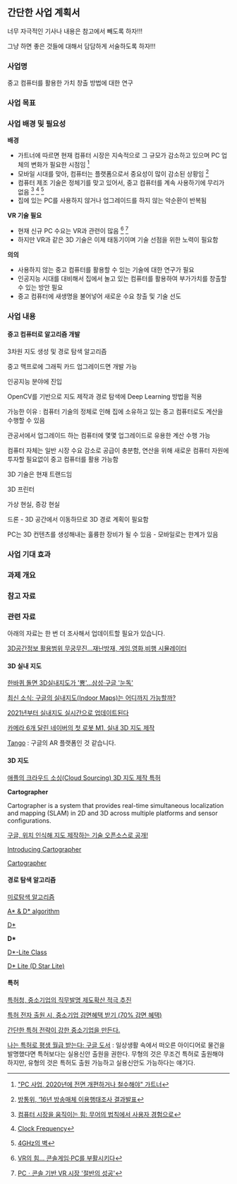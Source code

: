 ## 간단한 사업 계획서

너무 자극적인 기사나 내용은 참고에서 빼도록 하자!!!

그냥 하면 좋은 것들에 대해서 담담하게 서술하도록 하자!!!

### 사업명

중고 컴퓨터를 활용한 가치 창출 방법에 대한 연구

### 사업 목표

### 사업 배경 및 필요성

**배경**

* 가트너에 따르면 현재 컴퓨터 시장은 지속적으로 그 규모가 감소하고 있으며 PC 업체의 변화가 필요한 시점임 [^ciokorea-31309]
* 모바일 시대를 맞아, 컴퓨터는 플랫폼으로서 중요성이 많이 감소된 상황임 [^policy]
* 컴퓨터 제조 기술은 정체기를 맞고 있어서, 중고 컴퓨터를 계속 사용하기에 무리가 없음 [^macnews-4462] [^cpudb] [^namu-4GHz]
* 집에 있는 PC를 사용하지 않거나 업그레이드를 하지 않는 악순환이 반복됨

**VR 기술 필요**

* 현재 신규 PC 수요는 VR과 관련이 많음 [^chosun-2016112800041] [^thegames]
* 하지만 VR과 같은 3D 기술은 이제 태동기이며 기술 선점을 위한 노력이 필요함

**의의**

* 사용하지 않는 중고 컴퓨터를 활용할 수 있는 기술에 대한 연구가 필요
* 인공지능 시대를 대비해서 집에서 놀고 있는 컴퓨터를 활용하여 부가가치를 창출할 수 있는 방안 필요
* 중고 컴퓨터에 새생명을 불어넣어 새로운 수요 창출 및 기술 선도 

### 사업 내용

#### 중고 컴퓨터로 알고리즘 개발

3차원 지도 생성 및 경로 탐색 알고리즘

중고 맥프로에 그래픽 카드 업그레이드면 개발 가능

인공지능 분야에 진입

OpenCV를 기반으로 지도 제작과 경로 탐색에 Deep Learning 방법을 적용

가능한 이유 : 컴퓨터 기술의 정체로 인해 집에 소유하고 있는 중고 컴퓨터로도 계산을 수행할 수 있음

관공서에서 업그레이드 하는 컴퓨터에 몇몇 업그레이드로 유용한 계산 수행 가능

컴퓨터 자체는 일반 시장 수요 감소로 공급이 충분함, 연산을 위해 새로운 컴퓨터 자원에 투자할 필요없이 중고 컴퓨터를 활용 가능함

3D 기술은 현재 트랜드임

3D 프린터

가상 현실, 증강 현실

드론 - 3D 공간에서 이동하므로 3D 경로 계획이 필요함

PC는 3D 컨텐츠를 생성해내는 훌륭한 장비가 될 수 있음 - 모바일로는 한계가 있음

### 사업 기대 효과

### 과제 개요



### 참고 자료

[^ciokorea-31309]: ["PC 사업, 2020년에 전면 개편하거나 철수해야" 가트너](http://www.ciokorea.com/news/31309)

[^policy]: [방통위, ‘16년 방송매체 이용행태조사 결과발표](http://www.korea.kr/policy/pressReleaseView.do?newsId=156174772)

[^macnews-4462]: [컴퓨터 시장을 움직이는 힘: 무어의 법칙에서 사용자 경험으로](http://macnews.tistory.com/4462)

[^cpudb]: [Clock Frequency](http://cpudb.stanford.edu/visualize/clock_frequency)

[^namu-4GHz]: [4GHz의 벽](https://namu.wiki/w/4GHz의%20벽)

[^chosun-2016112800041]: [VR의 힘… 콘솔게임·PC를 부활시키다](http://biz.chosun.com/site/data/html_dir/2016/11/28/2016112800041.html)

[^thegames]: [PCㆍ콘솔 기반 VR 시장 '절반의 성공'](http://www.thegames.co.kr/news/articleView.html?idxno=194419)

### 관련 자료

아래의 자료는 한 번 더 조사해서 업데이트할 필요가 있습니다.

[3D공간정보 활용범위 무궁무진...재난방재, 게임,영화,비행 시뮬레이터](http://www.g-enews.com/ko-kr/view.php?ud=201612221855208315344_1)

#### 3D 실내 지도

[한바퀴 돌면 3D실내지도가 '뿅'…삼성·구글 '눈독'](http://www.hellodd.com/?md=news&mt=view&pid=53559)

[최신 소식: 구글의 실내지도(Indoor Maps)는 어디까지 가능할까?](http://www.sphinfo.com/google-indoor-maps/)

[2021년부터 실내지도 실시간으로 업데이트된다](http://www.msn.com/ko-kr/news/national/2021년부터-실내지도-실시간으로-업데이트된다/ar-AAlENXy)

[카메라 6개 달린 네이버의 첫 로봇 M1, 실내 3D 지도 제작](http://blog.naver.com/PostView.nhn?blogId=tnkfree&logNo=220875801838)

[Tango](https://get.google.com/tango/) : 구글의 AR 플랫폼인 것 같습니다.

#### 3D 지도

[애플의 크라우드 소싱(Cloud Sourcing) 3D 지도 제작 특허](http://hlifeinfo.tistory.com/536)

**Cartographer**

Cartographer is a system that provides real-time simultaneous localization and mapping (SLAM) in 2D and 3D across multiple platforms and sensor configurations.

[구글, 위치 인식해 지도 제작하는 기술 오픈소스로 공개!](http://blog.naver.com/PostView.nhn?blogId=enterprisedb&logNo=220833412472)

[Introducing Cartographer](https://opensource.googleblog.com/2016/10/introducing-cartographer.html)

[Cartographer](https://github.com/googlecartographer)

#### 경로 탐색 알고리즘

[미로탐색 알고리즘](https://namu.wiki/w/미로탐색%20알고리즘)

[A* & D* algorithm](http://airkims.tistory.com/51)

[D\*](https://en.wikipedia.org/wiki/D*)

**D\***

[D*-Lite Class](https://github.com/xho95/dstar-lite) 

[D* Lite (D Star Lite)](https://github.com/azampagl/robotics-d-star-lite)

#### 특허 

[특허청, 중소기업의 직무발명 제도확산 적극 추진](http://www.kipo.go.kr/kpo/user.tdf?a=user.news.notice.BoardApp&c=1003&seq=15441&board_id=notice&catmenu=m05_02_01_02)

[특허 전자 출원 시, 중소기업 감면혜택 받기 (70% 감면 혜택)](http://ooz.co.kr/38)

[간단한 특허 전략이 강한 중소기업을 만든다.](http://www.hankyung.com/news/app/newsview.php?aid=201511278274a)

[나는 특허로 평생 월급 받는다: 구글 도서](https://books.google.co.kr/books?id=XPVzCQAAQBAJ&pg=PT130&lpg=PT130&dq=중소기업+특허+혜택&source=bl&ots=WVBGVPYml3&sig=AH9mLgcM_uij_9f3BrIPG9apG2U&hl=ko&sa=X&ved=0ahUKEwjMuMbXvKLRAhWEnZQKHc67D-44ChDoAQg0MAQ#v=onepage&q=중소기업%20특허%20혜택&f=false) : 일상생활 속에서 떠오른 아이디어로 물건을 발명했다면 특허보다는 실용신안 출원을 권한다. 무형의 것은 무조건 특허로 출원해야 하지만, 유형의 것은 특허도 출원 가능하고 실용신안도 가능하다는 얘기다.



